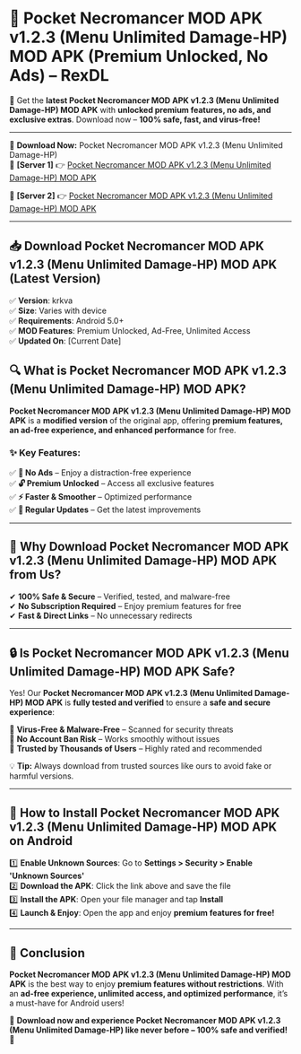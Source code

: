 # 🚀 Pocket Necromancer MOD APK v1.2.3 (Menu Unlimited Damage-HP) MOD APK (Premium Unlocked, No Ads) – RexDL 

🎯 Get the **latest Pocket Necromancer MOD APK v1.2.3 (Menu Unlimited Damage-HP) MOD APK** with **unlocked premium features, no ads, and exclusive extras**. Download now – **100% safe, fast, and virus-free!**  

---

🔽 **Download Now:** Pocket Necromancer MOD APK v1.2.3 (Menu Unlimited Damage-HP)  
🔹 **[Server 1]** 👉 [Pocket Necromancer MOD APK v1.2.3 (Menu Unlimited Damage-HP) MOD APK](https://apkcomod.com?title=Pocket_Necromancer_MOD_APK_v1.2.3_(Menu_Unlimited_Damage-HP))  

🔹 **[Server 2]** 👉 [Pocket Necromancer MOD APK v1.2.3 (Menu Unlimited Damage-HP) MOD APK](https://apkcomod.com?title=Pocket_Necromancer_MOD_APK_v1.2.3_(Menu_Unlimited_Damage-HP))  

---
## 📥 Download Pocket Necromancer MOD APK v1.2.3 (Menu Unlimited Damage-HP) MOD APK (Latest Version)  

✅ **Version**: krkva  
✅ **Size**: Varies with device  
✅ **Requirements**: Android 5.0+  
✅ **MOD Features**: Premium Unlocked, Ad-Free, Unlimited Access  
✅ **Updated On**: [Current Date]  

## 🔍 What is Pocket Necromancer MOD APK v1.2.3 (Menu Unlimited Damage-HP) MOD APK?  

**Pocket Necromancer MOD APK v1.2.3 (Menu Unlimited Damage-HP) MOD APK** is a **modified version** of the original app, offering **premium features, an ad-free experience, and enhanced performance** for free.  

### ✨ Key Features:  

✅ **🚫 No Ads** – Enjoy a distraction-free experience  
✅ **🔓 Premium Unlocked** – Access all exclusive features  
✅ **⚡ Faster & Smoother** – Optimized performance  
✅ **🔄 Regular Updates** – Get the latest improvements  

---

## 🌟 Why Download Pocket Necromancer MOD APK v1.2.3 (Menu Unlimited Damage-HP) MOD APK from Us?  

✔ **100% Safe & Secure** – Verified, tested, and malware-free  
✔ **No Subscription Required** – Enjoy premium features for free  
✔ **Fast & Direct Links** – No unnecessary redirects  

---

## 🔒 Is Pocket Necromancer MOD APK v1.2.3 (Menu Unlimited Damage-HP) MOD APK Safe?  

Yes! Our **Pocket Necromancer MOD APK v1.2.3 (Menu Unlimited Damage-HP) MOD APK** is **fully tested and verified** to ensure a **safe and secure experience**:  

🔹 **Virus-Free & Malware-Free** – Scanned for security threats  
🔹 **No Account Ban Risk** – Works smoothly without issues  
🔹 **Trusted by Thousands of Users** – Highly rated and recommended  

💡 **Tip:** Always download from trusted sources like ours to avoid fake or harmful versions.  

---

## 📲 How to Install Pocket Necromancer MOD APK v1.2.3 (Menu Unlimited Damage-HP) MOD APK on Android  

1️⃣ **Enable Unknown Sources**: Go to **Settings > Security > Enable 'Unknown Sources'**  
2️⃣ **Download the APK**: Click the link above and save the file  
3️⃣ **Install the APK**: Open your file manager and tap **Install**  
4️⃣ **Launch & Enjoy**: Open the app and enjoy **premium features for free!**  

---

## 🚀 Conclusion  

**Pocket Necromancer MOD APK v1.2.3 (Menu Unlimited Damage-HP) MOD APK** is the best way to enjoy **premium features without restrictions**. With an **ad-free experience, unlimited access, and optimized performance**, it’s a must-have for Android users!  

🔻 **Download now and experience Pocket Necromancer MOD APK v1.2.3 (Menu Unlimited Damage-HP) like never before – 100% safe and verified!** 🔻  
